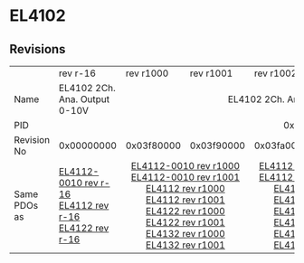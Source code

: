 # EL4102

## Revisions
<table>
<tr>
<td></td>
<td>rev r-16</td>
<td>rev r1000</td>
<td>rev r1001</td>
<td>rev r1002</td>
<td>rev r1003</td>
<td>rev r1004</td>
<td>rev r1005</td>
<td>rev r9979</td>
</tr>
<tr>
<td>Name</td>
<td>EL4102 2Ch. Ana. Output 0-10V</td>
<td colspan=6 align="center">EL4102 2Ch. Ana. Output  0-10V, 16bit</td>
<td>EL4102 2Ch. Ana. Output 0-10V</td>
</tr>
<tr>
<td>PID</td>
<td colspan=8 align="center">0x10063052</td>
</tr>
<tr>
<td>Revision No</td>
<td>0x00000000</td>
<td>0x03f80000</td>
<td>0x03f90000</td>
<td>0x03fa0000</td>
<td>0x03fb0000</td>
<td>0x03fc0000</td>
<td>0x03fd0000</td>
<td>0x270b0000</td>
</tr>
<tr>
<td>Same PDOs as</td>
<td><a href="EL4112-0010.md">EL4112-0010 rev r-16</a><br/><a href="EL4112.md">EL4112 rev r-16</a><br/><a href="EL4122.md">EL4122 rev r-16</a></td>
<td colspan=2 align="center"><a href="EL4112-0010.md">EL4112-0010 rev r1000</a><br/><a href="EL4112-0010.md">EL4112-0010 rev r1001</a><br/><a href="EL4112.md">EL4112 rev r1000</a><br/><a href="EL4112.md">EL4112 rev r1001</a><br/><a href="EL4122.md">EL4122 rev r1000</a><br/><a href="EL4122.md">EL4122 rev r1001</a><br/><a href="EL4132.md">EL4132 rev r1000</a><br/><a href="EL4132.md">EL4132 rev r1001</a></td>
<td colspan=2 align="center"><a href="EL4112-0010.md">EL4112-0010 rev r1002</a><br/><a href="EL4112-0010.md">EL4112-0010 rev r1003</a><br/><a href="EL4112.md">EL4112 rev r1002</a><br/><a href="EL4112.md">EL4112 rev r1003</a><br/><a href="EL4122.md">EL4122 rev r1002</a><br/><a href="EL4122.md">EL4122 rev r1003</a><br/><a href="EL4132.md">EL4132 rev r1002</a><br/><a href="EL4132.md">EL4132 rev r1003</a></td>
<td colspan=2 align="center"><a href="EL4112-0010.md">EL4112-0010 rev r1004</a><br/><a href="EL4112-0010.md">EL4112-0010 rev r1005</a><br/><a href="EL4112.md">EL4112 rev r1004</a><br/><a href="EL4112.md">EL4112 rev r1005</a><br/><a href="EL4122.md">EL4122 rev r1004</a><br/><a href="EL4122.md">EL4122 rev r1005</a><br/><a href="EL4132.md">EL4132 rev r1004</a><br/><a href="EL4132.md">EL4132 rev r1005</a></td>
<td></td>
</tr>
</table>
